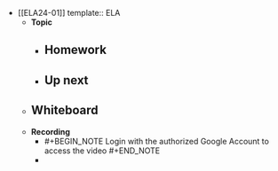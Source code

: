 - [[ELA24-01]]
  template:: ELA
	- **Topic**
		- **Homework**
			-
		- **Up next**
			-
	- **Whiteboard**
		-
	- **Recording**
		- #+BEGIN_NOTE
		  Login with the authorized Google Account to access the video
		  #+END_NOTE
		-